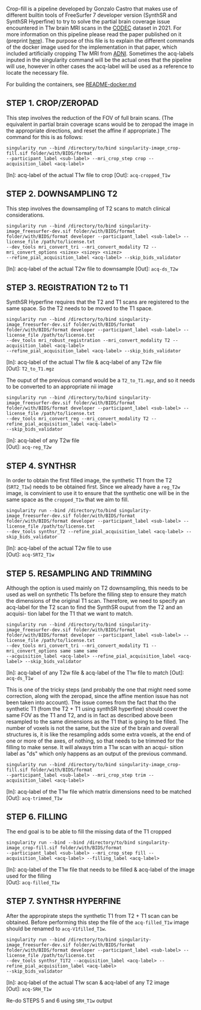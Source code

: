 Crop-fill is a pipeline developed by Gonzalo Castro that makes use of different builtin tools
of FreeSurfer 7 developer version (SynthSR and SynthSR Hyperfine) to try to solve the partial
brain coverage issue encountered in T1w brain MRI scans in the [CODEC](https://ucl-codec.github.io) dataset in 2021. For more information on
this pipeline please read the paper published on it (preprint [here](https://doi.org/10.1101/2023.03.06.23286839)). The purpose of this file is to explain the
different commands of the docker image used for the implementation in that paper, which included artificially cropping T1w MRI from [ADNI](https://adni.loni.usc.edu). Sometimes the acq-labels 
inputed in the singularity command will be the actual ones that the pipeline will use, however 
in other cases the acq-label will be used as a reference to locate the necessary file.

For building the containers, see [README-docker.md](./README-docker.md)

## STEP 1. CROP/ZEROPAD
This step involves the reduction of the FOV of full brain scans. (The equivalent in partial brain
coverage scans would be to zeropad the image in the appropriate directions, and reset the affine
if appropriate.) The command for this is as follows:
```
singularity run --bind /directory/to/bind singularity-image_crop-fill.sif folder/with/BIDS/format
--participant_label <sub-label> --mri_crop_step crop --acquisition_label <acq-label>
```   
[In]: acq-label of the actual T1w file to crop
[Out]: `acq-cropped_T1w`

## STEP 2. DOWNSAMPLING T2
This step involves the downsampling of T2 scans to match clinical considerations.
``` 
singularity run --bind /directory/to/bind singularity-image_freesurfer-dev.sif folder/with/BIDS/format
folder/with/BIDS/format developer --participant_label <sub-label> --license_file /path/to/license.txt
--dev_tools mri_convert_tri --mri_convert_modality T2 --mri_convert_options <sizex> <sizey> <sizez>
--refine_pial_acquisition_label <acq-label> --skip_bids_validator
``` 
[In]: acq-label of the actual T2w file to downsample
[Out]: `acq-ds_T2w`

## STEP 3. REGISTRATION T2 to T1
SynthSR Hyperfine requires that the T2 and T1 scans are registered to the same space. So the T2 needs
to be moved to the T1 space.
```
singularity run --bind /directory/to/bind singularity-image_freesurfer-dev.sif folder/with/BIDS/format
folder/with/BIDS/format developer --participant_label <sub-label> --license_file /path/to/license.txt
--dev_tools mri_robust_registration --mri_convert_modality T2 --acquisition_label <acq-label>
--refine_pial_acquisition_label <acq-label> --skip_bids_validator
``` 
[In]: acq-label of the actual T1w file & acq-label of any T2w file   
[Out]: `T2_to_T1.mgz`

The ouput of the previous comand would be a `T2_to_T1.mgz`, and so it needs to be converted to an appropriate
nii image
``` 
singularity run --bind /directory/to/bind singularity-image_freesurfer-dev.sif folder/with/BIDS/format
folder/with/BIDS/format developer --participant_label <sub-label> --license_file /path/to/license.txt
--dev_tools mri_convert_reg --mri_convert_modality T2 --refine_pial_acquisition_label <acq-label>
--skip_bids_validator
``` 
[In]: acq-label of any T2w file   
[Out]: `acq-reg_T2w`

## STEP 4. SYNTHSR
In order to obtain the first filled image, the synthetic T1 from the T2 (`SRT2_T1w`) needs to be obtained first.
Since we already have a `reg_T2w` image, is convinient to use it to ensure that the synthetic one will be in the
same space as the `cropped_T1w` that we aim to fill.
``` 
singularity run --bind /directory/to/bind singularity-image_freesurfer-dev.sif folder/with/BIDS/format
folder/with/BIDS/format developer --participant_label <sub-label> --license_file /path/to/license.txt
--dev_tools synthsr_T2 --refine_pial_acquisition_label <acq-label> --skip_bids_validator
``` 
[In]: acq-label of the actual T2w file to use   
[Out]: `acq-SRT2_T1w`

## STEP 5. RESAMPLING AND TRIMMING
Although the option is used mainly on T2 downsampling, this needs to be used as well on synthetic
T1s before the filling step to ensure they match the dimensions of the original T1 scan. Therefore,
we need to specify an acq-label for the T2 scan to find the SynthSR ouput from the T2 and an acquisi-
tion label for the T1 that we want to match.
``` 
singularity run --bind /directory/to/bind singularity-image_freesurfer-dev.sif folder/with/BIDS/format
folder/with/BIDS/format developer --participant_label <sub-label> --license_file /path/to/license.txt
--dev_tools mri_convert_tri --mri_convert_modality T1 --mri_convert_options same same same
--acquisition_label <acq-label> --refine_pial_acquisition_label <acq-label> --skip_bids_validator
``` 
[In]: acq-label of any T2w file & acq-label of the T1w file to match
[Out]: `acq-ds_T1w`

This is one of the tricky steps (and probably the one that might need some correction, along with the
zeropad, since the affine mention issue has not been taken into account). The issue comes from the fact
that tho the synthetic T1 (from the T2 + T1 using synthSR hyperfine) should cover the same FOV as the
T1 and T2, and is in fact as described above been resampled to the same dimensions as the T1 that is going
to be filled. The number of voxels is not the same, but the size of the brain and overall structures is,
it is like the resampling adds some extra voxels, at the end of one or more of the axes, of nothing, so
that needs to be trimmed for the filling to make sense. It will always trim a T1w scan with an acqui-
sition label as "ds" which only happens as an output of the previous command.
``` 
singularity run --bind /directory/to/bind singularity-image_crop-fill.sif folder/with/BIDS/format
--participant_label <sub-label> --mri_crop_step trim --acquisition_label <acq-label>
``` 
[In]: acq-label of the T1w file which matrix dimensions need to be matched   
[Out]: `acq-trimmed_T1w`

## STEP 6. FILLING
The end goal is to be able to fill the missing data of the T1 cropped
``` 
singularity run --bind --bind /directory/to/bind singularity-image_crop-fill.sif folder/with/BIDS/format
--participant_label <sub-label> --mri_crop_step fill --acquisition_label <acq-label> --filling_label <acq-label>
``` 
[In]: acq-label of the T1w file that needs to be filled & acq-label of the image used for the filling   
[Out]: `acq-filled_T1w`

## STEP 7. SYNTHSR HYPERFINE
After the appropirate steps the synthetic T1 from T2 + T1 scan can be obtained. Before performing this step the 
file of the `acq-filled_T1w` image should be renamed to `acq-V1filled_T1w`.
``` 
singularity run --bind /directory/to/bind singularity-image_freesurfer-dev.sif folder/with/BIDS/format
folder/with/BIDS/format developer --participant_label <sub-label> --license_file /path/to/license.txt
--dev_tools synthsr_T1T2 --acquisition_label <acq-label> --refine_pial_acquisition_label <acq-label>
--skip_bids_validator
``` 
[In]: acq-label of the actual T1w scan & acq-label of any T2 image   
[Out]: `acq-SRH_T1w`

Re-do STEPS 5 and 6 using `SRH_T1w` output
